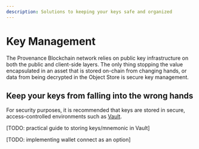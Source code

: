 ```yaml
---
description: Solutions to keeping your keys safe and organized
---
```


# Key Management

The Provenance Blockchain network relies on public key infrastructure on both the public and client-side layers. The only thing stopping the value encapsulated in an asset that is stored on-chain from changing hands, or data from being decrypted in the Object Store is secure key management.

## Keep your keys from falling into the wrong hands

For security purposes, it is recommended that keys are stored in secure, access-controlled environments such as [Vault](https://www.vaultproject.io).

\[TODO: practical guide to storing keys/mnemonic in Vault]

\[TODO: implementing wallet connect as an option]
